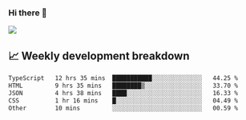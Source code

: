 ### Hi there 👋
<img align="center" src="https://github-readme-stats.vercel.app/api?username=Tumao727&show_icons=true&hide_title=true&theme=dracula" />


## 📈 Weekly development breakdown
<!--START_SECTION:waka-->

```txt
TypeScript   12 hrs 35 mins  ███████████░░░░░░░░░░░░░░   44.25 %
HTML         9 hrs 35 mins   ████████▒░░░░░░░░░░░░░░░░   33.70 %
JSON         4 hrs 38 mins   ████░░░░░░░░░░░░░░░░░░░░░   16.33 %
CSS          1 hr 16 mins    █░░░░░░░░░░░░░░░░░░░░░░░░   04.49 %
Other        10 mins         ░░░░░░░░░░░░░░░░░░░░░░░░░   00.59 %
```

<!--END_SECTION:waka-->